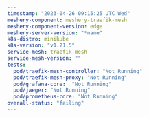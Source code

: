 ```yaml
---
timestamp: "2023-04-26 09:15:25 UTC Wed"
meshery-component: meshery-traefik-mesh
meshery-component-version: edge
meshery-server-version: "*name"
k8s-distro: minikube
k8s-version: "v1.21.5"
service-mesh: traefik-mesh
service-mesh-version: ""
tests:
  pod/traefik-mesh-controller: "Not Running"
  pod/traefik-mesh-proxy: "Not Running"
  pod/grafana-core:  "Not Running"
  pod/jaeger: "Not Running"
  pod/prometheus-core: "Not Running" 
overall-status: "failing"
---
```

